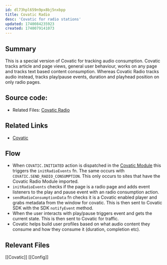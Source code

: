 ```yaml
---
id: dl73hpl659n9px8bj5nxbpp
title: Covatic Radio
desc: 'Covatic for radio stations'
updated: 1740084235923
created: 1740079141073
---
```

## Summary
This is a special version of Covatic for tracking audio consumption. Covatic tracks article and page views, general user behaviour, works on any page and tracks text based content consumption. Whereas Covatic Radio tracks audio instead, tracks play/pause events, duration and playhead position on only radio pages. 

## Source code: 
- Related Files: [Covatic Radio](/ncu-ad-manager/src/Modules/Covatic/CovaticRadio.ts)

## Related Links
- [Covatic](/ncu-ad-manager/src/Modules/Covatic/Covatic.ts)

## Flow 
- When `COVATIC.INITIATED` action is dispatched in the [Covatic Module](/ncu-ad-manager/src/Modules/Covatic/Covatic.ts) this triggers the `initRadioEvents` fn. The same occurs with `COVATIC.SEND_RADIO_CONSUMPTION`. This only occurs to sites that have the Covatic Radio Module imported. 
- `initRadioEvents` checks if the page is a radio page and adds event listeners to the play and pause event with an radio consumption action. 
- `sendRadioConsumptionData` fn checks it is a Covatic enabled player and grabs metadata from the window for covatic. This is then sent to Covatic SDK with the SDK `notifyEvent` method. 
- When the user interacts with play/pause triggers event and gets the current state. This is then sent to Covatic for traffic. 
- Covatic helps build user profiles based on what audio content they consume and how they consume it (duration, completion etc).

## Relevant Files
[[Covatic]]
[[Config]]
